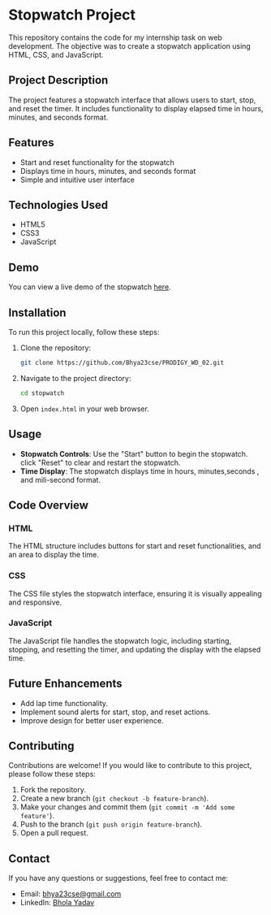 # Stopwatch Project

This repository contains the code for my internship task on web development. The objective was to create a stopwatch application using HTML, CSS, and JavaScript.

## Project Description

The project features a stopwatch interface that allows users to start, stop, and reset the timer. It includes functionality to display elapsed time in hours, minutes, and seconds format.

## Features

- Start and reset functionality for the stopwatch
- Displays  time in hours, minutes, and seconds format
- Simple and intuitive user interface

## Technologies Used

- HTML5
- CSS3
- JavaScript

## Demo

You can view a live demo of the stopwatch [here](https://github.com/Bhya23cse/PRODIGY_WD_02/).

## Installation

To run this project locally, follow these steps:

1. Clone the repository:
    ```bash
    git clone https://github.com/Bhya23cse/PRODIGY_WD_02.git
    ```

2. Navigate to the project directory:
    ```bash
    cd stopwatch
    ```

3. Open `index.html` in your web browser.

## Usage

- **Stopwatch Controls**: Use the "Start" button to begin the stopwatch. click "Reset" to clear and restart the stopwatch.
- **Time Display**: The stopwatch displays time in hours, minutes,seconds , and mili-second format.

## Code Overview

### HTML

The HTML structure includes buttons for start and reset functionalities, and an area to display the time.

### CSS

The CSS file styles the stopwatch interface, ensuring it is visually appealing and responsive.

### JavaScript

The JavaScript file handles the stopwatch logic, including starting, stopping, and resetting the timer, and updating the display with the elapsed time.

## Future Enhancements

- Add lap time functionality.
- Implement sound alerts for start, stop, and reset actions.
- Improve design for better user experience.

## Contributing

Contributions are welcome! If you would like to contribute to this project, please follow these steps:

1. Fork the repository.
2. Create a new branch (`git checkout -b feature-branch`).
3. Make your changes and commit them (`git commit -m 'Add some feature'`).
4. Push to the branch (`git push origin feature-branch`).
5. Open a pull request.


## Contact

If you have any questions or suggestions, feel free to contact me:

- Email: bhya23cse@gmail.com
- LinkedIn: [Bhola Yadav](https://www.linkedin.com/in/bhya23cse/)
